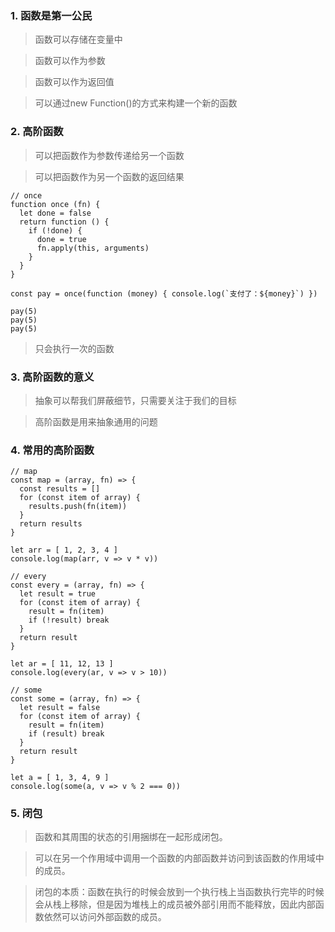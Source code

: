 ### 1. 函数是第一公民
> 函数可以存储在变量中

> 函数可以作为参数

> 函数可以作为返回值

> 可以通过new Function()的方式来构建一个新的函数

### 2. 高阶函数
> 可以把函数作为参数传递给另一个函数

> 可以把函数作为另一个函数的返回结果
```
// once 
function once (fn) {
  let done = false
  return function () {
    if (!done) {
      done = true
      fn.apply(this, arguments)
    }
  }
}

const pay = once(function (money) { console.log(`支付了：${money}`) })

pay(5)
pay(5)
pay(5)
```
> 只会执行一次的函数

### 3. 高阶函数的意义
> 抽象可以帮我们屏蔽细节，只需要关注于我们的目标

> 高阶函数是用来抽象通用的问题

### 4. 常用的高阶函数
```
// map
const map = (array, fn) => {
  const results = []
  for (const item of array) {
    results.push(fn(item))
  }
  return results
}

let arr = [ 1, 2, 3, 4 ]
console.log(map(arr, v => v * v))

// every
const every = (array, fn) => {
  let result = true
  for (const item of array) {
    result = fn(item)
    if (!result) break
  }
  return result
}

let ar = [ 11, 12, 13 ]
console.log(every(ar, v => v > 10))

// some
const some = (array, fn) => {
  let result = false
  for (const item of array) {
    result = fn(item)
    if (result) break
  }
  return result
}

let a = [ 1, 3, 4, 9 ]
console.log(some(a, v => v % 2 === 0))
```

### 5. 闭包
> 函数和其周围的状态的引用捆绑在一起形成闭包。

> 可以在另一个作用域中调用一个函数的内部函数并访问到该函数的作用域中的成员。

> 闭包的本质：函数在执行的时候会放到一个执行栈上当函数执行完毕的时候会从栈上移除，但是因为堆栈上的成员被外部引用而不能释放，因此内部函数依然可以访问外部函数的成员。